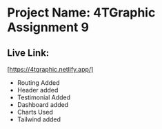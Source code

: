 # Project Name: 4TGraphic Assignment 9

## Live Link:

[https://4tgraphic.netlify.app/]

- Routing Added
- Header added
- Testimonial Added
- Dashboard added
- Charts Used
- Tailwind added
